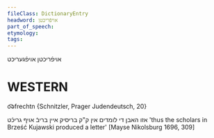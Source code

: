 ```yaml
---
fileClass: DictionaryEntry
headword: אויפֿריכטן
part_of_speech: 
etymology: 
tags: 
---
```

אויפֿריכטן
אויפֿגעריכט

WESTERN
========

o͡əfrechtn {Schnitzler, Prager Judendeutsch, 20}

אזו האבן די לומדים אין ק"ק בריסיק איין בריבֿ אויף גריכֿט
'thus the scholars in Brześć Kujawski produced a letter'
[Mayse Nikolsburg 1696, 309]